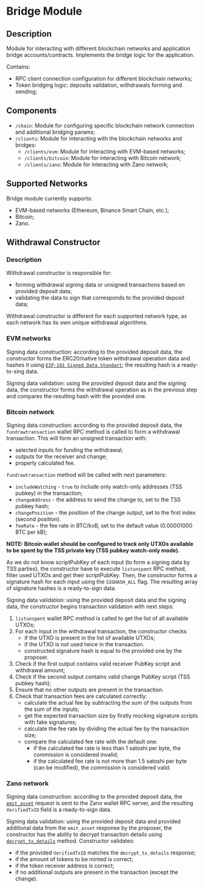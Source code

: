 # Bridge Module

## Description
Module for interacting with different blockchain networks and application bridge accounts/contracts.
Implements the bridge logic for the application.

Contains:
- RPC client connection configuration for different blockchain networks;
- Token bridging logic: deposits validation, withdrawals forming and sending;

## Components
- `/chain`: Module for configuring specific blockchain network connection and additional bridging params;
- `/clients`: Module for interacting with the blockchain networks and bridges:
  - `/clients/evm`: Module for interacting with EVM-based networks;
  - `/clients/bitcoin`: Module for interacting with Bitcoin network;
  - `/clients/zano`: Module for interacting with Zano network;

## Supported Networks
Bridge module currently supports:
- EVM-based networks (Ethereum, Binance Smart Chain, etc.);
- Bitcoin;
- Zano.

## Withdrawal Constructor 

### Description
Withdrawal constructor is responsible for:
- forming withdrawal signing data or unsigned transactions based on provided deposit data;
- validating the data to sign that corresponds to the provided deposit data;

Withdrawal constructor is different for each supported network type, as each network has its own unique withdrawal algorithms.

### EVM networks
Signing data construction: according to the provided deposit data, the constructor forms the ERC20/native token withdrawal operation data and hashes it using [`EIP-191 Signed Data Standart`](https://eips.ethereum.org/EIPS/eip-191); the resulting hash is a ready-to-sing data.

Signing data validation: using the provided deposit data and the signing data, the constructor forms the withdrawal operation as in the previous step and compares the resulting hash with the provided one.

### Bitcoin network
Signing data construction: according to the provided deposit data, the `fundrawtransaction` wallet RPC method is called to form a withdrawal transaction.
This will form an unsigned transaction with:
  - selected inputs for funding the withdrawal;
  - outputs for the receiver and change;
  - properly calculated fee.

`fundrawtransaction` method will be called with next parameters:
  - `includeWatching` - `true` to include only watch-only addresses (TSS pubkey) in the transaction;
  - `changeAddress` - the address to send the change to, set to the TSS pubkey hash;
  - `changePosition` - the position of the change output, set to the first index (second position).
  - `feeRate` - the fee rate in BTC/kvB, set to the default value (0.00001000 BTC per kB);

**NOTE: Bitcoin wallet should be configured to track only UTXOs available to be spent by the TSS private key (TSS pubkey watch-only mode).**

As we do not know scriptPubKey of each input (to form a signing data by TSS parties), the constructor have to execute `listunspent` RPC method, filter used UTXOs and get their scriptPubKey.
Then, the constructor forms a signature hash for each input using the `SIGHASH_ALL` flag.
The resulting array of signature hashes is a ready-to-sign data.

Signing data validation: using the provided deposit data and the signing data, the constructor begins transaction validation with next steps:
1. `listunspent` wallet RPC method is called to get the list of all available UTXOs;
2. For each input in the withdrawal transaction, the constructor checks 
   - if the UTXO is present in the list of available UTXOs;
   - if the UTXO is not used twice in the transaction.
   - constructed signature hash is equal to the provided one by the proposer.
3. Check if the first output contains valid receiver PubKey script and withdrawal amount;
4. Check if the second output contains valid change PubKey script (TSS pubkey hash);
5. Ensure that no other outputs are present in the transaction.
6. Check that transaction fees are calculated correctly:
   - calculate the actual fee by subtracting the sum of the outputs from the sum of the inputs;
   - get the expected transaction size by firstly mocking signature scripts with fake signatures;
   - calculate the fee rate by dividing the actual fee by the transaction size;
   - compare the calculated fee rate with the default one: 
     - if the calculated fee rate is less than 1 satoshi per byte, the commission is considered invalid;
     - if the calculated fee rate is not more than 1.5 satoshi per byte (can be modified), the commission is considered valid.

### Zano network
Signing data construction: according to the provided deposit data, the [`emit_asset`](https://docs.zano.org/docs/build/rpc-api/wallet-rpc-api/emit_asset/) request is sent to the Zano wallet RPC server, and the resulting `VerifiedTxID` field is a ready-to-sign data.
  
Signing data validation: using the provided deposit data and provided additional data from the `emit_asset` response by the proposer, the constructor has the ability to decrypt transaction details using [`decrypt_tx_details`](https://docs.zano.org/docs/build/rpc-api/daemon-rpc-api/decrypt_tx_details) method. 
Constructor validates:
  - if the provided `VerifiedTxID` matches the `decrypt_tx_details` response;
  - if the amount of tokens to be minted is correct;
  - if the token receiver address is correct;
  - if no additional outputs are present in the transaction (except the change).